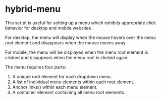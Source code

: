 # hybrid-menu

This script is useful for setting up a menu which exhibits appropriate click behavior for desktop and mobile websites.

For desktop, the menu will display when the mouse hovers over the menu root element and disappears when the mouse moves away.

For mobile, the menu will be displayed when the menu root element is clicked and disappears when the menu root is clicked again.

The menu requires four parts:

1.  A unique root element for each dropdown menu.
2.  A list of individual menu elements within each root element.
3.  Anchor links(<a>) within each menu element.
4.  A container element containing all menu root elements.
